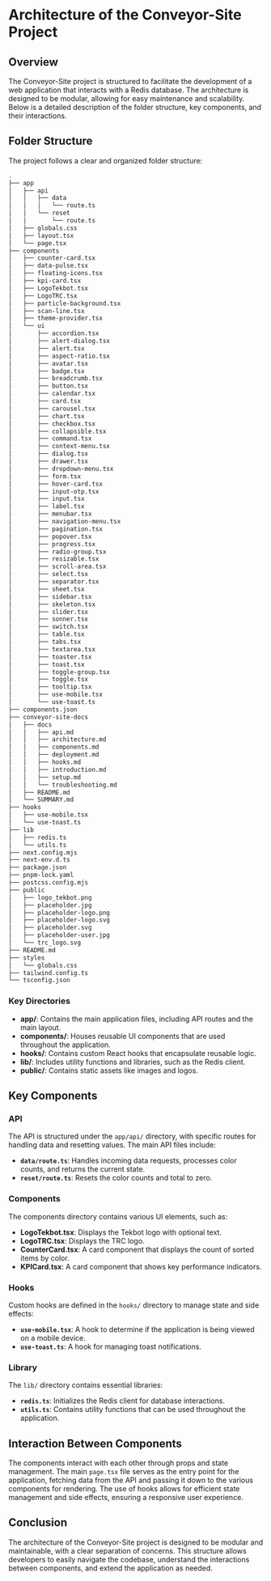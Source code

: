 # Architecture of the Conveyor-Site Project

## Overview

The Conveyor-Site project is structured to facilitate the development of a web application that interacts with a Redis database. The architecture is designed to be modular, allowing for easy maintenance and scalability. Below is a detailed description of the folder structure, key components, and their interactions.

## Folder Structure

The project follows a clear and organized folder structure:

```bash
.
├── app
│   ├── api
│   │   ├── data
│   │   │   └── route.ts
│   │   └── reset
│   │       └── route.ts
│   ├── globals.css
│   ├── layout.tsx
│   └── page.tsx
├── components
│   ├── counter-card.tsx
│   ├── data-pulse.tsx
│   ├── floating-icons.tsx
│   ├── kpi-card.tsx
│   ├── LogoTekbot.tsx
│   ├── LogoTRC.tsx
│   ├── particle-background.tsx
│   ├── scan-line.tsx
│   ├── theme-provider.tsx
│   └── ui
│       ├── accordion.tsx
│       ├── alert-dialog.tsx
│       ├── alert.tsx
│       ├── aspect-ratio.tsx
│       ├── avatar.tsx
│       ├── badge.tsx
│       ├── breadcrumb.tsx
│       ├── button.tsx
│       ├── calendar.tsx
│       ├── card.tsx
│       ├── carousel.tsx
│       ├── chart.tsx
│       ├── checkbox.tsx
│       ├── collapsible.tsx
│       ├── command.tsx
│       ├── context-menu.tsx
│       ├── dialog.tsx
│       ├── drawer.tsx
│       ├── dropdown-menu.tsx
│       ├── form.tsx
│       ├── hover-card.tsx
│       ├── input-otp.tsx
│       ├── input.tsx
│       ├── label.tsx
│       ├── menubar.tsx
│       ├── navigation-menu.tsx
│       ├── pagination.tsx
│       ├── popover.tsx
│       ├── progress.tsx
│       ├── radio-group.tsx
│       ├── resizable.tsx
│       ├── scroll-area.tsx
│       ├── select.tsx
│       ├── separator.tsx
│       ├── sheet.tsx
│       ├── sidebar.tsx
│       ├── skeleton.tsx
│       ├── slider.tsx
│       ├── sonner.tsx
│       ├── switch.tsx
│       ├── table.tsx
│       ├── tabs.tsx
│       ├── textarea.tsx
│       ├── toaster.tsx
│       ├── toast.tsx
│       ├── toggle-group.tsx
│       ├── toggle.tsx
│       ├── tooltip.tsx
│       ├── use-mobile.tsx
│       └── use-toast.ts
├── components.json
├── conveyor-site-docs
│   ├── docs
│   │   ├── api.md
│   │   ├── architecture.md
│   │   ├── components.md
│   │   ├── deployment.md
│   │   ├── hooks.md
│   │   ├── introduction.md
│   │   ├── setup.md
│   │   └── troubleshooting.md
│   ├── README.md
│   └── SUMMARY.md
├── hooks
│   ├── use-mobile.tsx
│   └── use-toast.ts
├── lib
│   ├── redis.ts
│   └── utils.ts
├── next.config.mjs
├── next-env.d.ts
├── package.json
├── pnpm-lock.yaml
├── postcss.config.mjs
├── public
│   ├── logo_tekbot.png
│   ├── placeholder.jpg
│   ├── placeholder-logo.png
│   ├── placeholder-logo.svg
│   ├── placeholder.svg
│   ├── placeholder-user.jpg
│   └── trc_logo.svg
├── README.md
├── styles
│   └── globals.css
├── tailwind.config.ts
└── tsconfig.json
```

### Key Directories

- **app/**: Contains the main application files, including API routes and the main layout.
- **components/**: Houses reusable UI components that are used throughout the application.
- **hooks/**: Contains custom React hooks that encapsulate reusable logic.
- **lib/**: Includes utility functions and libraries, such as the Redis client.
- **public/**: Contains static assets like images and logos.

## Key Components

### API

The API is structured under the `app/api/` directory, with specific routes for handling data and resetting values. The main API files include:

- **`data/route.ts`**: Handles incoming data requests, processes color counts, and returns the current state.
- **`reset/route.ts`**: Resets the color counts and total to zero.

### Components

The components directory contains various UI elements, such as:

- **LogoTekbot.tsx**: Displays the Tekbot logo with optional text.
- **LogoTRC.tsx**: Displays the TRC logo.
- **CounterCard.tsx**: A card component that displays the count of sorted items by color.
- **KPICard.tsx**: A card component that shows key performance indicators.

### Hooks

Custom hooks are defined in the `hooks/` directory to manage state and side effects:

- **`use-mobile.tsx`**: A hook to determine if the application is being viewed on a mobile device.
- **`use-toast.ts`**: A hook for managing toast notifications.

### Library

The `lib/` directory contains essential libraries:

- **`redis.ts`**: Initializes the Redis client for database interactions.
- **`utils.ts`**: Contains utility functions that can be used throughout the application.

## Interaction Between Components

The components interact with each other through props and state management. The main `page.tsx` file serves as the entry point for the application, fetching data from the API and passing it down to the various components for rendering. The use of hooks allows for efficient state management and side effects, ensuring a responsive user experience.

## Conclusion

The architecture of the Conveyor-Site project is designed to be modular and maintainable, with a clear separation of concerns. This structure allows developers to easily navigate the codebase, understand the interactions between components, and extend the application as needed.